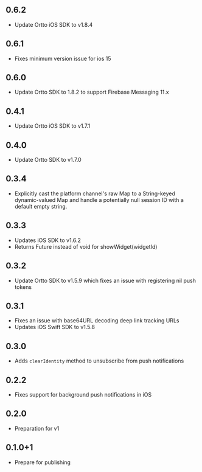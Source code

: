 ## 0.6.2
* Update Ortto iOS SDK to v1.8.4

## 0.6.1
* Fixes minimum version issue for ios 15

## 0.6.0
* Update Ortto SDK to 1.8.2 to support Firebase Messaging 11.x

## 0.4.1
* Update Ortto iOS SDK to v1.7.1

## 0.4.0
* Update Ortto SDK to v1.7.0

## 0.3.4
* Explicitly cast the platform channel's raw Map to a String-keyed dynamic-valued Map and handle a potentially null session ID with a default empty string. 

## 0.3.3
* Updates iOS SDK to v1.6.2
* Returns Future<WidgetResult> instead of void for showWidget(widgetId)

## 0.3.2
* Update Ortto SDK to v1.5.9 which fixes an issue with registering nil push tokens

## 0.3.1
* Fixes an issue with base64URL decoding deep link tracking URLs
* Updates iOS Swift SDK to v1.5.8 

## 0.3.0
* Adds `clearIdentity` method to unsubscribe from push notifications

## 0.2.2
* Fixes support for background push notifications in iOS

## 0.2.0

* Preparation for v1

## 0.1.0+1

* Prepare for publishing
